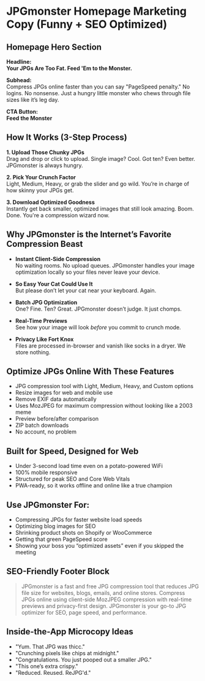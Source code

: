 
# JPGmonster Homepage Marketing Copy (Funny + SEO Optimized)

## Homepage Hero Section

**Headline:**  
**Your JPGs Are Too Fat. Feed 'Em to the Monster.**

**Subhead:**  
Compress JPGs online faster than you can say "PageSpeed penalty." No logins. No nonsense. Just a hungry little monster who chews through file sizes like it’s leg day.

**CTA Button:**  
**Feed the Monster**

## How It Works (3-Step Process)

**1. Upload Those Chunky JPGs**  
Drag and drop or click to upload. Single image? Cool. Got ten? Even better. JPGmonster is always hungry.

**2. Pick Your Crunch Factor**  
Light, Medium, Heavy, or grab the slider and go wild. You’re in charge of how skinny your JPGs get.

**3. Download Optimized Goodness**  
Instantly get back smaller, optimized images that still look amazing. Boom. Done. You're a compression wizard now.

## Why JPGmonster is the Internet’s Favorite Compression Beast

- **Instant Client-Side Compression**  
No waiting rooms. No upload queues. JPGmonster handles your image optimization locally so your files never leave your device.

- **So Easy Your Cat Could Use It**  
But please don’t let your cat near your keyboard. Again.

- **Batch JPG Optimization**  
One? Fine. Ten? Great. JPGmonster doesn’t judge. It just chomps.

- **Real-Time Previews**  
See how your image will look *before* you commit to crunch mode.

- **Privacy Like Fort Knox**  
Files are processed in-browser and vanish like socks in a dryer. We store nothing.

## Optimize JPGs Online With These Features

- JPG compression tool with Light, Medium, Heavy, and Custom options
- Resize images for web and mobile use
- Remove EXIF data automatically
- Uses MozJPEG for maximum compression without looking like a 2003 meme
- Preview before/after comparison
- ZIP batch downloads
- No account, no problem

## Built for Speed, Designed for Web

- Under 3-second load time even on a potato-powered WiFi
- 100% mobile responsive
- Structured for peak SEO and Core Web Vitals
- PWA-ready, so it works offline and online like a true champion

## Use JPGmonster For:

- Compressing JPGs for faster website load speeds
- Optimizing blog images for SEO
- Shrinking product shots on Shopify or WooCommerce
- Getting that green PageSpeed score
- Showing your boss you “optimized assets” even if you skipped the meeting

## SEO-Friendly Footer Block

> JPGmonster is a fast and free JPG compression tool that reduces JPG file size for websites, blogs, emails, and online stores. Compress JPGs online using client-side MozJPEG compression with real-time previews and privacy-first design. JPGmonster is your go-to JPG optimizer for SEO, page speed, and performance.

## Inside-the-App Microcopy Ideas

- "Yum. That JPG was thicc."
- "Crunching pixels like chips at midnight."
- "Congratulations. You just pooped out a smaller JPG."
- "This one’s extra crispy."
- "Reduced. Reused. ReJPG'd."
